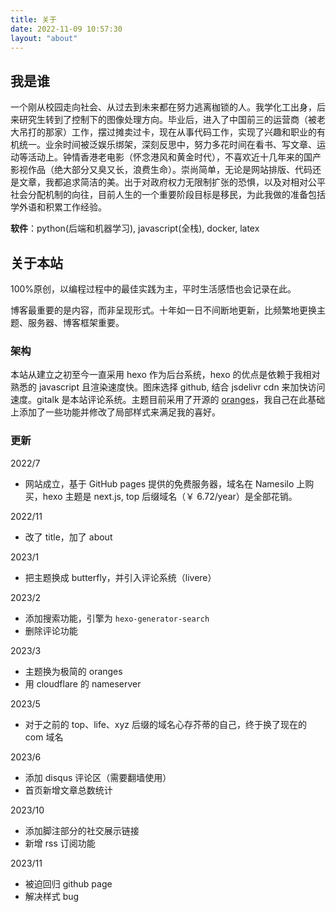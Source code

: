 ```yaml
---
title: 关于
date: 2022-11-09 10:57:30
layout: "about"
---
```


## 我是谁

一个刚从校园走向社会、从过去到未来都在努力逃离枷锁的人。我学化工出身，后来研究生转到了控制下的图像处理方向。毕业后，进入了中国前三的运营商（被老大吊打的那家）工作，摆过摊卖过卡，现在从事代码工作，实现了兴趣和职业的有机统一。业余时间被泛娱乐绑架，深刻反思中，努力多花时间在看书、写文章、运动等活动上。钟情香港老电影（怀念港风和黄金时代），不喜欢近十几年来的国产影视作品（绝大部分又臭又长，浪费生命）。崇尚简单，无论是网站排版、代码还是文章，我都追求简洁的美。出于对政府权力无限制扩张的恐惧，以及对相对公平社会分配机制的向往，目前人生的一个重要阶段目标是移民，为此我做的准备包括学外语和积累工作经验。

**软件**：python(后端和机器学习), javascript(全栈), docker, latex

## 关于本站

100%原创，以编程过程中的最佳实践为主，平时生活感悟也会记录在此。

博客最重要的是内容，而非呈现形式。十年如一日不间断地更新，比频繁地更换主题、服务器、博客框架重要。

### 架构

本站从建立之初至今一直采用 hexo 作为后台系统，hexo 的优点是依赖于我相对熟悉的 javascript 且渲染速度快。图床选择 github, 结合 jsdelivr cdn 来加快访问速度。gitalk 是本站评论系统。主题目前采用了开源的 [oranges](https://github.com/zchengsite/hexo-theme-oranges)，我自己在此基础上添加了一些功能并修改了局部样式来满足我的喜好。

### 更新

2022/7

- 网站成立，基于 GitHub pages 提供的免费服务器，域名在 Namesilo 上购买，hexo 主题是 next.js, top 后缀域名（￥ 6.72/year）是全部花销。

2022/11

- 改了 title，加了 about

2023/1

- 把主题换成 butterfly，并引入评论系统（livere）

2023/2

- 添加搜索功能，引擎为 `hexo-generator-search`
- 删除评论功能

2023/3

- 主题换为极简的 oranges
- 用 cloudflare 的 nameserver

2023/5

- 对于之前的 top、life、xyz 后缀的域名心存芥蒂的自己，终于换了现在的 com 域名

2023/6

- 添加 disqus 评论区（需要翻墙使用）
- 首页新增文章总数统计

2023/10

- 添加脚注部分的社交展示链接
- 新增 rss 订阅功能

2023/11

- 被迫回归 github page
- 解决样式 bug
